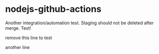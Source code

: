 # nodejs-github-actions

Another integration/automation test. Staging should not be deleted after merge. Test!

remove this line to test

another line
